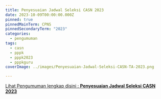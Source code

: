 ```yaml
---
title: Penyesuaian Jadwal Seleksi CASN 2023
date: 2023-10-09T00:00:00.000Z
pinned: true
pinnedMainTerm: CPNS
pinnedSecondaryTerm: "2023"
categories:
  - pengumuman
tags:
  - casn
  - pppk
  - pppk2023
  - pppkguru
coverImage: ../images/Penyesuaian-Jadwal-Seleksi-CASN-TA-2023.png

---
```


[Lihat Pengumuman lengkap disini : **Penyesuaian Jadwal Seleksi CASN 2023**](https://bkd.nttprov.go.id/web/wp-content/uploads/2023/10/S-9386-Penyesuaian-Jadwal-Seleksi-CASN-2023-DS.pdf)
